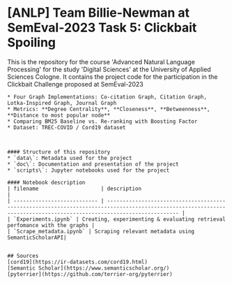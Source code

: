 # [ANLP] Team Billie-Newman at SemEval-2023 Task 5: Clickbait Spoiling
This is the repository for the course 'Advanced Natural Language Processing' for the study 'Digital Sciences' at the University of Applied Sciences Cologne.
It contains the project code for the participation in the Clickbait Challenge proposed at SemEval-2023
  
``````
* Four Graph Implementations: Co-citation Graph, Citation Graph, Lotka-Inspired Graph, Journal Graph
* Metrics: **Degree Centrality**, **Closeness**, **Betweenness**, **Distance to most popular node**
* Comparing BM25 Baseline vs. Re-ranking with Boosting Factor
* Dataset: TREC-COVID / Cord19 dataset



#### Structure of this repository
* `data\`: Metadata used for the project
* `doc\`: Documentation and presentation of the project
* `scripts\`: Jupyter notebooks used for the project

#### Notebook description
| filename                    | description                                                                                                                                                         |
| --------------------------- | ------------------------------------------------------------------------------------------------------------------------------------------------------------------- |
| `Experiments.ipynb` | Creating, experimenting & evaluating retrieval perfomance with the graphs |
| `Scrape_metadata.ipynb` | Scraping relevant metadata using SemanticScholarAPI|


## Sources 
[cord19](https://ir-datasets.com/cord19.html)  
[Semantic Scholar](https://www.semanticscholar.org/)  
[pyterrier](https://github.com/terrier-org/pyterrier)  
